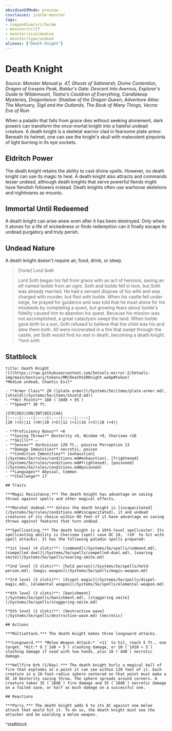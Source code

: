 ```yaml
---
obsidianUIMode: preview
cssclasses: json5e-monster
tags:
- compendium/src/5e/mm
- monster/cr/17
- monster/size/medium
- monster/type/undead
aliases: ["Death Knight"]
---
```

# Death Knight
*Source: Monster Manual p. 47, Ghosts of Saltmarsh, Divine Contention, Dragon of Icespire Peak, Baldur's Gate: Descent Into Avernus, Explorer's Guide to Wildemount, Tasha's Cauldron of Everything, Candlekeep Mysteries, Dragonlance: Shadow of the Dragon Queen, Adventure Atlas: The Mortuary, Sigil and the Outlands, The Book of Many Things, Vecna: Eve of Ruin*  

When a paladin that falls from grace dies without seeking atonement, dark powers can transform the once-mortal knight into a hateful undead creature. A death knight is a skeletal warrior clad in fearsome plate armor. Beneath its helmet, one can see the knight's skull with malevolent pinpoints of light burning in its eye sockets.

## Eldritch Power

The death knight retains the ability to cast divine spells. However, no death knight can use its magic to heal. A death knight also attracts and commands lesser undead, although death knights that serve powerful fiends might have fiendish followers instead. Death knights often use warhorse skeletons and nightmares as mounts.

## Immortal Until Redeemed

A death knight can arise anew even after it has been destroyed. Only when it atones for a life of wickedness or finds redemption can it finally escape its undead purgatory and truly perish.

## Undead Nature

A death knight doesn't require air, food, drink, or sleep.

> [!note] Lord Soth
> 
> Lord Soth began his fall from grace with an act of heroism, saving an elf named Isolde from an ogre. Soth and Isolde fell in love, but Soth was already married. He had a servant dispose of his wife and was charged with murder, but fled with Isolde. When his castle fell under siege, he prayed for guidance and was told that he must atone for his misdeeds by completing a quest, but growing fears about Isolde's fidelity caused him to abandon his quest. Because his mission was not accomplished, a great cataclysm swept the land. When Isolde gave birth to a son, Soth refused to believe that the child was his and slew them both. All were incinerated in a fire that swept through the castle, yet Soth would find no rest in death, becoming a death knight.
^lord-soth

## Statblock

```ad-statblock
title: Death Knight
![](https://raw.githubusercontent.com/5etools-mirror-2/5etools-img/main/bestiary/tokens/MM/Death%20Knight.webp#token)
*Medium undead, Chaotic Evil*

- **Armor Class** 20 ([plate armor](/Systems/5e/items/plate-armor.md), [shield](/Systems/5e/items/shield.md))
- **Hit Points** 180 (`19d8 + 95`)
- **Speed** 30 ft.

|STR|DEX|CON|INT|WIS|CHA|
|:---:|:---:|:---:|:---:|:---:|:---:|
|20 (+5)|11 (+0)|20 (+5)|12 (+1)|16 (+3)|18 (+4)|

- **Proficiency Bonus** +6
- **Saving Throws** Dexterity +6, Wisdom +9, Charisma +10
- **Skills** ⏤
- **Senses** darkvision 120 ft., passive Perception 13
- **Damage Immunities** necrotic, poison
- **Condition Immunities** [exhaustion](/Systems/5e/rules/conditions.md#exhaustion), [frightened](/Systems/5e/rules/conditions.md#frightened), [poisoned](/Systems/5e/rules/conditions.md#poisoned)
- **Languages** Abyssal, Common
- **Challenge** 17

## Traits

***Magic Resistance.*** The death knight has advantage on saving throws against spells and other magical effects.

***Marshal Undead.*** Unless the death knight is [incapacitated](/Systems/5e/rules/conditions.md#incapacitated), it and undead creatures of its choice within 60 feet of it have advantage on saving throws against features that turn undead.

***Spellcasting.*** The death knight is a 19th-level spellcaster. Its spellcasting ability is Charisma (spell save DC 18, `+10` to hit with spell attacks). It has the following paladin spells prepared:

**1st level (4 slots)**: [command](/Systems/5e/spells/command.md), [compelled duel](/Systems/5e/spells/compelled-duel.md), [searing smite](/Systems/5e/spells/searing-smite.md)

**2nd level (3 slots)**: [hold person](/Systems/5e/spells/hold-person.md), [magic weapon](/Systems/5e/spells/magic-weapon.md)

**3rd level (3 slots)**: [dispel magic](/Systems/5e/spells/dispel-magic.md), [elemental weapon](/Systems/5e/spells/elemental-weapon.md)

**4th level (3 slots)**: [banishment](/Systems/5e/spells/banishment.md), [staggering smite](/Systems/5e/spells/staggering-smite.md)

**5th level (2 slots)**: [destructive wave](/Systems/5e/spells/destructive-wave.md) (necrotic)

## Actions

***Multiattack.*** The death knight makes three longsword attacks.

***Longsword.*** *Melee Weapon Attack:* `+11` to hit, reach 5 ft., one target. *Hit:* 9 (`1d8 + 5`) slashing damage, or 10 (`1d10 + 5`) slashing damage if used with two hands, plus 18 (`4d8`) necrotic damage.

***Hellfire Orb (1/Day).*** The death knight hurls a magical ball of fire that explodes at a point it can see within 120 feet of it. Each creature in a 20-foot-radius sphere centered on that point must make a DC 18 Dexterity saving throw. The sphere spreads around corners. A creature takes 35 (`10d6`) fire damage and 35 (`10d6`) necrotic damage on a failed save, or half as much damage on a successful one.

## Reactions

***Parry.*** The death knight adds 6 to its AC against one melee attack that would hit it. To do so, the death knight must see the attacker and be wielding a melee weapon.
```
^statblock